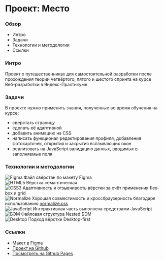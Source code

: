 # Проект: Место

### Обзор

- Интро
- Задачи
- Технологии и методологии
- Ссылки

### Интро

Проект о путешественниках для самостоятельной разработки после прохождения теории четвёртого, пятого и шестого спринта на курсе Веб-разработки в Яндекс-Практикуме.

### Задачи

В проекте нужно применить знания, полученные во время обучения на курсе:

- сверстать страницу
- сделать её адаптивной
- добавить анимацию на CSS
- написать функционал редактирования профиля, добавления фотокарточек, открытия и закрытия всплывающих окон
- реализовать на JavaScript валидацию данных, вводимых в заполняемые поля

### Технологии и методологии

![Figma](https://i.postimg.cc/RFM4dcwP/figma.png) Файл свёрстан по макету Figma<br>
![HTML5](https://i.postimg.cc/xCtY4cR9/html.png) Вёрстка семантическая<br>
![CSS3](https://i.postimg.cc/CKCwbvnB/css.png) Адаптивность и отзывчивость вёрстки за счёт применения flex-box и grid<br>
![Normalize](https://i.postimg.cc/vTTMFbqf/normalize.png) Хорошая совместимость и кроссбраузерность благодаря использованию [normalize.css](https://github.com/necolas/normalize.css/)<br>
![JavaScript](https://i.postimg.cc/VL7gk175/js.png) Интерактивная часть выполнена средствами JavaScript<br>
![БЭМ](https://i.postimg.cc/jjYswV2Y/bem.png) Файловая структура Nested БЭМ<br>
![Desktop](https://i.postimg.cc/zfNymHnh/monitor.png) Подход вёрстки Desktop-first

### Ссылки

- [Макет в Figma](https://www.figma.com/file/2cn9N9jSkmxD84oJik7xL7/JavaScript.-Sprint-4?node-id=0%3A1)
- [Проект на Github](https://github.com/ivan-lev/mesto)
- [Посмотреть на Github Pages](https://ivan-lev.github.io/mesto/)
